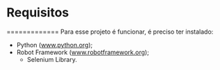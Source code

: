# Requisitos
=============
Para esse projeto é funcionar, é preciso ter instalado:
- Python (www.python.org);
- Robot Framework (www.robotframework.org);
  - Selenium Library.

